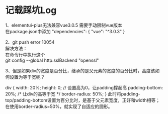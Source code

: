 记载踩坑Log
===

1、elementui-plus无法兼容vue3.0.5 需要手动限制vue版本  
在package.json中添加
  "dependencies": {
    "vue": "^3.0.3"
  }  

2、git push error 10054  
解决方法：  
在命令行中执行这个  
git config --global http.sslBackend "openssl"  

3、但是如果div的宽度是百分比，继承的是父元素的宽度的百分比时，高度该如何设置为等于宽呢？

div {
  width: 20%;
  height: 0; // 设置高为0，让padding撑起高
  padding-bottom: 20%; /* 让div的高等于宽 */
  border-radius: 50%;
}
此时将padding-top/padding-bottom设置为百分比时，是基于父元素宽度，正好和width相等；在使用border-radius=50%，就实现了自适应的圆形。